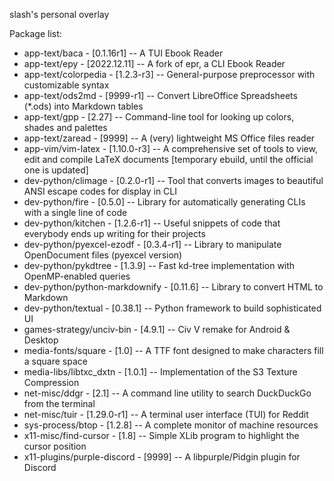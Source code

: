 slash's personal overlay

Package list:
* app-text/baca                 - [0.1.16r1]   -- A TUI Ebook Reader
* app-text/epy                  - [2022.12.11] -- A fork of epr, a CLI Ebook Reader
* app-text/colorpedia           - [1.2.3-r3]   -- General-purpose preprocessor with customizable syntax
* app-text/ods2md               - [9999-r1]    -- Convert LibreOffice Spreadsheets (*.ods) into Markdown tables
* app-text/gpp                  - [2.27]       -- Command-line tool for looking up colors, shades and palettes
* app-text/zaread               - [9999]       -- A (very) lightweight MS Office files reader
* app-vim/vim-latex             - [1.10.0-r3]  -- A comprehensive set of tools to view, edit and compile LaTeX documents [temporary ebuild, until the official one is updated]
* dev-python/climage            - [0.2.0-r1]   -- Tool that converts images to beautiful ANSI escape codes for display in CLI
* dev-python/fire               - [0.5.0]      -- Library for automatically generating CLIs with a single line of code
* dev-python/kitchen            - [1.2.6-r1]   -- Useful snippets of code that everybody ends up writing for their projects
* dev-python/pyexcel-ezodf      - [0.3.4-r1]   -- Library to manipulate OpenDocument files (pyexcel version)
* dev-python/pykdtree           - [1.3.9]      -- Fast kd-tree implementation with OpenMP-enabled queries
* dev-python/python-markdownify - [0.11.6]     -- Library to convert HTML to Markdown 
* dev-python/textual            - [0.38.1]     -- Python framework to build sophisticated UI
* games-strategy/unciv-bin      - [4.9.1]      -- Civ V remake for Android & Desktop
* media-fonts/square            - [1.0]        -- A TTF font designed to make characters fill a square space
* media-libs/libtxc_dxtn        - [1.0.1]      -- Implementation of the S3 Texture Compression
* net-misc/ddgr                 - [2.1]        -- A command line utility to search DuckDuckGo from the terminal
* net-misc/tuir                 - [1.29.0-r1]  -- A terminal user interface (TUI) for Reddit
* sys-process/btop              - [1.2.8]      -- A complete monitor of machine resources
* x11-misc/find-cursor          - [1.8]        -- Simple XLib program to highlight the cursor position
* x11-plugins/purple-discord    - [9999]       -- A libpurple/Pidgin plugin for Discord
